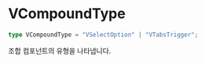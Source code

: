 # VCompoundType

```ts
type VCompoundType = "VSelectOption" | "VTabsTrigger";
```

조합 컴포넌트의 유형을 나타냅니다.
